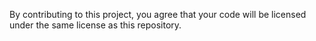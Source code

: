By contributing to this project, you agree that your code will be licensed under the same license as this repository.
